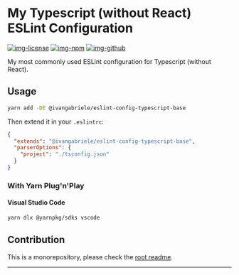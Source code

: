 # My Typescript (without React) ESLint Configuration

[![img-license]][lnk-license] [![img-npm]][lnk-npm] [![img-github]][lnk-github]

My most commonly used ESLint configuration for Typescript (without React).

## Usage

```sh
yarn add -DE @ivangabriele/eslint-config-typescript-base
```

Then extend it in your `.eslintrc`:

```json
{
  "extends": "@ivangabriele/eslint-config-typescript-base",
  "parserOptions": {
    "project": "./tsconfig.json"
  }
}
```

### With Yarn Plug'n'Play

#### Visual Studio Code

```sh
yarn dlx @yarnpkg/sdks vscode
```

## Contribution

This is a monorepository, please check the [root readme][lnk-contribution].

---

[img-github]:
  https://img.shields.io/github/workflow/status/ivangabriele/eslint-config/Test%20&%20Publish/main?style=flat-square
[img-license]: https://img.shields.io/github/license/ivangabriele/eslint-config?style=flat-square
[img-npm]: https://img.shields.io/npm/v/@ivangabriele/eslint-config-typescript-base?style=flat-square
[lnk-github]: https://github.com/ivangabriele/eslint-config/actions?query=branch%3Amain++
[lnk-license]: https://github.com/ivangabriele/eslint-config/blob/main/packages/typescript-base/LICENSE
[lnk-npm]: https://www.npmjs.com/package/@ivangabriele/eslint-config-typescript-base
[lnk-contribution]: https://github.com/ivangabriele/eslint-config#contribution
